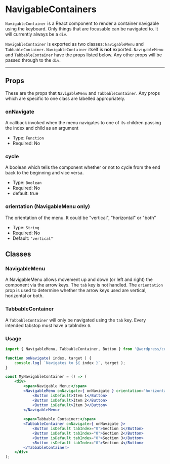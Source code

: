 # NavigableContainers

`NavigableContainer` is a React component to render a container navigable using the keyboard. Only things that are focusable can be navigated to. It will currently always be a `div`.

`NavigableContainer` is exported as two classes: `NavigableMenu` and `TabbableContainer`. `NavigableContainer` itself is **not** exported. `NavigableMenu` and `TabbableContainer` have the props listed below. Any other props will be passed through to the `div`.

----

## Props

These are the props that `NavigableMenu` and `TabbableContainer`. Any props which are specific to one class are labelled appropriately.

### onNavigate

A callback invoked when the menu navigates to one of its children passing the index and child as an argument

- Type: `Function`
- Required: No

### cycle

A boolean which tells the component whether or not to cycle from the end back to the beginning and vice versa.

- Type: `Boolean`
- Required: No
- default: true

### orientation (NavigableMenu only)

The orientation of the menu. It could be "vertical", "horizontal" or "both"

- Type: `String`
- Required: No
- Default: `"vertical"`

## Classes

### NavigableMenu

A NavigableMenu allows movement up and down (or left and right) the component via the arrow keys. The `tab` key is not handled. The `orientation` prop is used to determine whether the arrow keys used are vertical, horizontal or both.

### TabbableContainer

A `TabbableContainer` will only be navigated using the `tab` key. Every intended tabstop must have a tabIndex `0`.

### Usage

```jsx
import { NavigableMenu, TabbableContainer, Button } from '@wordpress/components';

function onNavigate( index, target ) {
	console.log( `Navigates to ${ index }`, target );
}

const MyNavigableContainer = () => (
	<div>
		<span>Navigable Menu:</span>
		<NavigableMenu onNavigate={ onNavigate } orientation="horizontal">
			<Button isDefault>Item 1</Button>
			<Button isDefault>Item 2</Button>
			<Button isDefault>Item 3</Button>
		</NavigableMenu>
		
		<span>Tabbable Container:</span>
		<TabbableContainer onNavigate={ onNavigate }>
			<Button isDefault tabIndex="0">Section 1</Button>
			<Button isDefault tabIndex="0">Section 2</Button>
			<Button isDefault tabIndex="0">Section 3</Button>
			<Button isDefault tabIndex="0">Section 4</Button>
		</TabbableContainer>
	</div>
);
```
